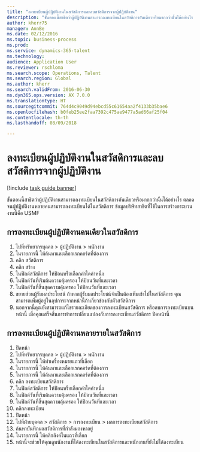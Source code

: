 ```yaml
--- 
title: "ลงทะเบียนผู้ปฏิบัติงานในสวัสดิการและลบสวัสดิการจากผู้ปฏิบัติงาน"
description: "ขั้นตอนนี้สาธิตว่าผู้ปฏิบัติงานสามารถลงทะเบียนในสวัสดิการอันเดียวหรือมากกว่านั้นได้อย่างไร ตลอดจนผู้ปฏิบัติงานหลายคนสามารถลงทะเบียนได้ในสวัสดิการ "
author: kherr75
manager: AnnBe
ms.date: 02/12/2016
ms.topic: business-process
ms.prod: 
ms.service: dynamics-365-talent
ms.technology: 
audience: Application User
ms.reviewer: rschloma
ms.search.scope: Operations, Talent
ms.search.region: Global
ms.author: kherr
ms.search.validFrom: 2016-06-30
ms.dyn365.ops.version: AX 7.0.0
ms.translationtype: HT
ms.sourcegitcommit: 764d4c9049d94ebcd55c61654aa2f4133b35bae6
ms.openlocfilehash: b0feb25ee2faa7392c475ae9477a5ad66af25f04
ms.contentlocale: th-th
ms.lasthandoff: 08/09/2018

---
```

# <a name="enroll-workers-in-benefits-and-remove-benefits-from-workers"></a>ลงทะเบียนผู้ปฏิบัติงานในสวัสดิการและลบสวัสดิการจากผู้ปฏิบัติงาน

[!include [task guide banner](../../includes/task-guide-banner.md)]

ขั้นตอนนี้สาธิตว่าผู้ปฏิบัติงานสามารถลงทะเบียนในสวัสดิการอันเดียวหรือมากกว่านั้นได้อย่างไร ตลอดจนผู้ปฏิบัติงานหลายคนสามารถลงทะเบียนได้ในสวัสดิการ  ข้อมูลบริษัทสาธิตที่ใช้ในการสร้างกระบวนงานนี้คือ USMF


## <a name="enroll-a-single-worker-in-benefits"></a>การลงทะเบียนผู้ปฏิบัติงานคนเดียวในสวัสดิการ
1. ไปที่ทรัพยากรบุคคล > ผู้ปฏิบัติงาน > พนักงาน
2. ในรายการนี้ ให้ค้นหาและเลือกเรกคอร์ดที่ต้องการ
3. คลิก สวัสดิการ
4. คลิก สร้าง
5. ในฟิลด์สวัสดิการ ให้ป้อนหรือเลือกค่าใดค่าหนึ่ง
6. ในฟิลด์วันที่เริมต้นความคุ้มครอง ให้ป้อนวันที่และเวลา
7. ในฟิลด์วันที่สิ้นสุดความคุ้มครอง ให้ป้อนวันที่และเวลา
8. ขยายส่วนผู้รับผลประโยชน์ ถ้าหากผู้รับผลประโยชน์จำเป็นต้องเพิ่มเข้าไปในสวัสดีการ  คุณสามารถเพิ่มผู้อยู่ในอุปการะจากหน้านี้ถ้าเกี่ยวข้องกับตัวสวัสดิการ
9. นอกจากนี้คุณยังสามารถแก้ไขรายละเอียดของการลงทะเบียนสวัสดิการ หรือลบการลงทะเบียนบนหน้านี้  เมื่อคุณเสร็จสิ้นการทำการเปลี่ยนแปลงกับการลงทะเบียนสวัสดิการ ปิดหน้านี้

## <a name="enroll-multiple-workers-in-a-benefit"></a>การลงทะเบียนผู้ปฏิบัติงานหลายรายในสวัสดิการ
1. ปิดหน้า
2. ไปที่ทรัพยากรบุคคล > ผู้ปฏิบัติงาน > พนักงาน
3. ในรายการนี้ ให้ทำเครื่องหมายแถวที่เลือก
4. ในรายการนี้ ให้ค้นหาและเลือกเรกคอร์ดที่ต้องการ
5. ในรายการนี้ ให้ค้นหาและเลือกเรกคอร์ดที่ต้องการ
6. คลิก ลงทะเบียนสวัสดิการ
7. ในฟิลด์สวัสดิการ ให้ป้อนหรือเลือกค่าใดค่าหนึ่ง
8. ในฟิลด์วันที่เริมต้นความคุ้มครอง ให้ป้อนวันที่และเวลา
9. ในฟิลด์วันที่สิ้นสุดความคุ้มครอง ให้ป้อนวันที่และเวลา
10. คลิกลงทะเบียน
11. ปิดหน้า
12. ไปที่ฝ่ายบุคคล > สวัสดิการ > การลงทะเบียน > ผลการลงทะเบียนสวัสดิการ
13. ค้นหาบันทึกผลสวัสดิการที่กำลังมองหาอยู่
14. ในรายการนี้ ให้คลิกลิงค์ในแถวที่เลือก
15. หน้านี้จะช่วยให้คุณดูพนักงานที่ได้ลงทะเบียนในสวัสดิการและพนักงานที่ยังไม่ได้ลงทะเบียน


